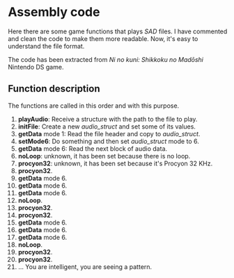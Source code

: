 # Assembly code

Here there are some game functions that plays *SAD* files. I have commented
and clean the code to make them more readable. Now, it's easy to
understand the file format.

The code has been extracted from *Ni no kuni: Shikkoku no Madōshi*
Nintendo DS game.


## Function description
The functions are called in this order and with this purpose.

1. **playAudio**: Receive a structure with the path to the file to play.
2. **initFile**: Create a new *audio_struct* and set some of its values.
3. **getData** mode 1: Read the file header and copy to *audio_struct*.
4. **setMode6**: Do something and then set *audio_struct* mode to 6.
5. **getData** mode 6: Read the next block of audio data.
6. **noLoop**: unknown, it has been set because there is no loop.
7. **procyon32**: unknown, it has been set because it's Procyon 32 KHz.
8. **procyon32**.
9. **getData** mode 6.
10. **getData** mode 6.
11. **getData** mode 6.
12. **noLoop**.
13. **procyon32**.
14. **procyon32**.
15. **getData** mode 6.
16. **getData** mode 6.
17. **getData** mode 6.
18. **noLoop**.
19. **procyon32**.
20. **procyon32**.
21. ... You are intelligent, you are seeing a pattern.
